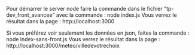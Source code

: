 <!-- bonjour :) -->
Pour démarrer le server node faire la commande dans le fichier "tp-dev_front_avancee" avec la commande : node index.js
Vous verrez le résultat dans la page : http://localhost:3000

Si vous préférez voir seulement les données en json, faites la commande : node index-sans-front.js
Vous verrez le résultat dans la page : http://localhost:3000/meteo/villedevotrechoix